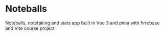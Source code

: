 # Noteballs
Noteballs, notetaking and stats app built in Vue 3 and pinia with firrebase and Vite course project 
